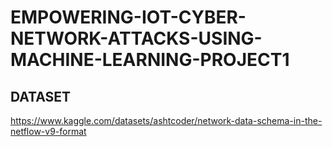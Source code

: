# EMPOWERING-IOT-CYBER-NETWORK-ATTACKS-USING-MACHINE-LEARNING-PROJECT1

## DATASET

https://www.kaggle.com/datasets/ashtcoder/network-data-schema-in-the-netflow-v9-format

